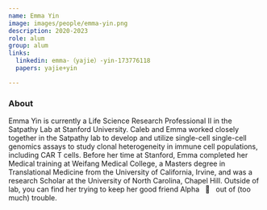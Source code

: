 ```yaml
---
name: Emma Yin
image: images/people/emma-yin.png
description: 2020-2023
role: alum
group: alum
links:
  linkedin: emma-（yajie）-yin-173776118
  papers: yajie+yin

---
```


### About
Emma Yin is currently a Life Science Research Professional II in the Satpathy Lab at Stanford University.
Caleb and Emma worked closely together in the Satpathy lab to develop and utilize single-cell single-cell
genomics assays to study clonal heterogeneity in immune cell populations, including CAR T cells. Before her 
time at Stanford, Emma completed her Medical training at Weifang Medical College, a Masters degree in 
Translational Medicine from the University of California, Irvine, and was a research Scholar at 
the University of North Carolina, Chapel Hill. Outside of lab, you can find her trying to 
keep her good friend Alpha &nbsp; :dog:  &nbsp; out of (too much) trouble. 